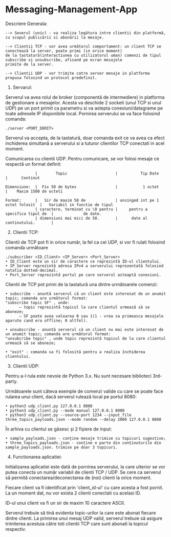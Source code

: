 # Messaging-Management-App

  Descriere Generala:
  
    --> Severul (unic) - va realiza legătura intre clientii din platformă, cu scopul publicării si abonării la mesaje.
    
    --> Clientii TCP - vor avea următorul comportament: un client TCP se conectează la server, poate primi (in orice moment)
    de la tastatură(interactiunea cu utilizatorul uman) comenzi de tipul subscribe si unsubscribe, afisand pe ecran mesajele
    primite de la server.
    
    --> Clientii UDP - vor trimite catre server mesaje in platforma propusa folosind un protocol predefinit.
    
    
 1. Servarul:
 
  Serverul va avea rolul de broker (componentă de intermediere) in platforma de gestionare a mesajelor. Acesta
va deschide 2 socketi (unul TCP si unul UDP) pe un port primit ca parametru si va astepta conexiuni/datagrame pe toate adresele
IP disponibile local. Pornirea serverului se va face folosind comanda:

    ./server <PORT_DORIT>
    
  Serverul va accepta, de la tastatură, doar comanda exit ce va avea ca efect inchiderea simultană a serverului si a tuturor
clientilor TCP conectati in acel moment.

  Comunicarea cu clientii UDP.
  Pentru comunicare, se vor folosi mesaje ce respectă un format definit:
  

                 |        Topic                     |          Tip Date                |      Continut

    Dimensiune:  |  Fix 50 de bytes                 |           1 octet                |    Maxim 1500 de octeti

    Format:      |   Sir de maxim 50 de             | unsinged int pe 1 octet folosit  |   Variabil in functie de tipul
                 | caractere, terminat cu \0 pentru |     pentru a specifica tipul de  |             de date.
                 | dimensiuni mai mici de 50.       |      date al continutului.       |


 2. Clientii TCP:
 
 Clientii de TCP pot fi in orice număr, la fel ca cei UDP, si vor fi rulati folosind comanda următoare
 
    ./subscriber <ID_Client> <IP_Server> <Port_Server>
    • ID_Client este un sir de caractere ce reprezintă ID-ul clientului.
    • IP_Server reprezintă adresa IPv4 a serverului reprezentată folosind notatia dotted-decimal.
    • Port_Server reprezintă portul pe care serverul asteaptă conexiuni. 
  
  Clientii de TCP pot primi de la tastatură una dintre următoarele comenzi:
  
    • subscribe - anuntă serverul că un client este interesat de un anumit topic; comanda are următorul format: 
    "subscribe topic SF" , unde:
          – topic reprezintă topicul la care clientul urmează să se aboneze;
          – SF poate avea valoarea 0 sau 1(1 - vrea sa primeasca mesajele aparute cand era offline; 0 altfel).
          
    • unsubscribe - anuntă serverul că un client nu mai este interesat de un anumit topic; comanda are următorul format:
    "unsubcribe topic" , unde topic reprezintă topicul de la care clientul urmează să se aboneze;
    
    • "exit" - comanda va fi folosită pentru a realiza ı̂nchiderea clientului.
  
  
  3. Clientii UDP:
  
  Pentru a-l rula este nevoie de Python 3.x. Nu sunt necesare biblioteci 3rd-party.
  
  Următoarele sunt câteva exemple de comenzi valide cu care se poate face rularea unui client, dacă serverul rulează local
 pe portul 8080:
 
    • python3 udp_client.py 127.0.0.1 8080
    • python3 udp_client.py --mode manual 127.0.0.1 8080
    • python3 udp_client.py --source-port 1234 --input_file three_topics_payloads.json --mode random --delay 2000 127.0.0.1 8080
  
  În arhiva cu clientul se găsesc și 2 fișiere de input:
  
    • sample_payloads.json - conține mesaje trimise cu topicuri sugestive;
    • three_topics_payloads.json - conține o parte din conținuturile din sample_payloads.json. trimise pe doar 3 topicuri.
    
    
  4. Functionarea aplicatiei:
  
  Initializarea aplicatiei este dată de pornirea serverului, la care ulterior se vor putea conecta un număr variabil de clienti
 TCP / UDP. Se cere ca serverul să permită conectarea/deconectarea de (noi) clienti la orice moment.
 
  Fiecare client va fi identificat prin 'client_id-ul' cu care acesta a fost pornit. La un moment dat, nu vor exista 2 clienti
 conectati cu acelasi ID.
 
  ID-ul unui client va fi un sir de maxim 10 caractere ASCII.
  
  Serverul trebuie să tină evidenta topic-urilor la care este abonat fiecare dintre clienti. La primirea unui mesaj UDP valid,
 serverul trebuie să asigure trimiterea acestuia către toti clientii TCP care sunt abonati la topicul respectiv.
      
